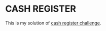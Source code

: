 # CASH REGISTER

This is my solution of [cash register challenge](https://www.codeeval.com/open_challenges/54/).
